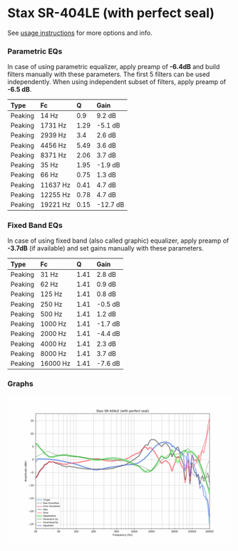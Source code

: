 # Stax SR-404LE (with perfect seal)
See [usage instructions](https://github.com/jaakkopasanen/AutoEq#usage) for more options and info.

### Parametric EQs
In case of using parametric equalizer, apply preamp of **-6.4dB** and build filters manually
with these parameters. The first 5 filters can be used independently.
When using independent subset of filters, apply preamp of **-6.5 dB**.

| Type    | Fc       |    Q | Gain     |
|:--------|:---------|:-----|:---------|
| Peaking | 14 Hz    | 0.9  | 9.2 dB   |
| Peaking | 1731 Hz  | 1.29 | -5.1 dB  |
| Peaking | 2939 Hz  | 3.4  | 2.6 dB   |
| Peaking | 4456 Hz  | 5.49 | 3.6 dB   |
| Peaking | 8371 Hz  | 2.06 | 3.7 dB   |
| Peaking | 35 Hz    | 1.95 | -1.9 dB  |
| Peaking | 66 Hz    | 0.75 | 1.3 dB   |
| Peaking | 11637 Hz | 0.41 | 4.7 dB   |
| Peaking | 12255 Hz | 0.78 | 4.7 dB   |
| Peaking | 19221 Hz | 0.15 | -12.7 dB |

### Fixed Band EQs
In case of using fixed band (also called graphic) equalizer, apply preamp of **-3.7dB**
(if available) and set gains manually with these parameters.

| Type    | Fc       |    Q | Gain    |
|:--------|:---------|:-----|:--------|
| Peaking | 31 Hz    | 1.41 | 2.8 dB  |
| Peaking | 62 Hz    | 1.41 | 0.9 dB  |
| Peaking | 125 Hz   | 1.41 | 0.8 dB  |
| Peaking | 250 Hz   | 1.41 | -0.5 dB |
| Peaking | 500 Hz   | 1.41 | 1.2 dB  |
| Peaking | 1000 Hz  | 1.41 | -1.7 dB |
| Peaking | 2000 Hz  | 1.41 | -4.4 dB |
| Peaking | 4000 Hz  | 1.41 | 2.3 dB  |
| Peaking | 8000 Hz  | 1.41 | 3.7 dB  |
| Peaking | 16000 Hz | 1.41 | -7.6 dB |

### Graphs
![](./Stax%20SR-404LE%20(with%20perfect%20seal).png)